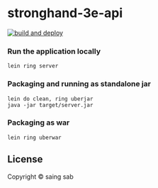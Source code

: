 # stronghand-3e-api

[![build and deploy](https://github.com/saingsab/stronghand-3e-api/actions/workflows/build_deploy.yml/badge.svg)](https://github.com/saingsab/stronghand-3e-api/actions/workflows/build_deploy.yml)

### Run the application locally

`lein ring server`

### Packaging and running as standalone jar

```
lein do clean, ring uberjar
java -jar target/server.jar
```

### Packaging as war

`lein ring uberwar`

## License

Copyright ©  saing sab
